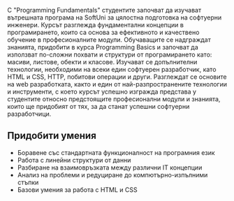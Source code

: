 С "Programming Fundamentals" студентите започват да изучават вътрешната програма на SoftUni за цялостна подготовка на софтуерни инженери. 
Курсът разглежда фундаментални концепции в програмирането, които са основа за ефективното и качествено обучение в професионалните модули. 
Обучаващите се надграждат знанията, придобити в курса Programming Basics и започват да използват по-сложни похвати и структури от програмирането като: масиви, листове, обекти и класове.
Изучават се допълнителни технологии, необходими на всеки един софтуерен разработчик, като HTML и CSS, HTTP, побитови операции и други. 
Разглеждат се основите на web разработката, както и един от най-разпространените технологии и инструменти, с което курсът успешно изгражда представа у студентите относно предстоящите професионални модули и знанията, 
които ще придобият от тях, за да станат успешни софтуерни разработчици.

## Придобити умения 
- Боравене със стандартната функционалност на програмния език 
- Работа с линейни структури от данни 
- Разбиране на взаимовръзката между различни IT концепции 
- Анализ на проблеми и редуциране до компютърно-изпълними стъпки 
- Базови умения за работа с HTML и CSS
